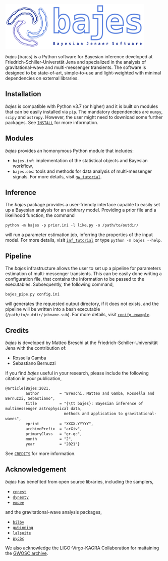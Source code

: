 <img src="docs/bajes.png" height=140>

*bajes* [baɪɛs] is a Python software for Bayesian inference developed at Friedrich-Schiller-Universtät Jena 
and specialized in the analysis of gravitational-wave and multi-messenger transients.
The software is designed to be state-of-art, simple-to-use and light-weighted 
with minimal dependencies on external libraries. 

## Installation

*bajes* is compatible with Python v3.7 (or higher)
and it is built on modules that can be easily installed via `pip`.
The mandatory dependencies are `numpy`, `scipy` and `astropy`.
However, the user might need to download some further packages.
See [`INSTALL`](INSTALL.md) for more information.

## Modules

*bajes* provides an homonymous Python module that includes:
* `bajes.inf`: implementation of the statistical objects and Bayesian workflow,
* `bajes.obs`: tools and methods for data analysis of multi-messenger signals.
For more details, visit [`gw_tutorial`](docs/gw_tutorial.ipynb).

## Inference

The *bajes* package  provides a user-friendly interface capable to easily set up a 
Bayesian analysis for an arbitrary model. Providing a prior file and a likelihood function, the command

    python -m bajes -p prior.ini -l like.py -o /path/to/outdir/
    
will run a parameter estimation job, inferring the properties of the input model.
For more details, visit [`inf_tutorial`](docs/inf_tutorial.ipynb) or type `python -m bajes --help`.

## Pipeline

The *bajes*  infrastructure allows the user to set up a pipeline for parameters 
estimation of multi-messenger transients. 
This can be easily done writing a configuration file,
that contains the information to be passed to the executables.
Subsequently,  the following command,

    bajes_pipe.py config.ini
    
will generates the requested output directory, if it does not exists, and 
the pipeline will be written into a bash executable (`/path/to/outdir/jobname.sub`). 
For more details, visit [`conifg_example`](docs/config_example.ini).

## Credits

*bajes* is developed by Matteo Breschi at the Friedrich-Schiller-Universität Jena with the contribution of:
* Rossella Gamba
* Sebastiano Bernuzzi

If you find *bajes* useful in your research, please include the following citation in your publication,

    @article{Bajes:2021,
             author         = "Breschi, Matteo and Gamba, Rossella and Bernuzzi, Sebastiano",
             title          = "{\tt bajes}: Bayesian inference of multimessenger astrophysical data, 
                              methods and application to gravitational-waves",
             eprint         = "XXXX.YYYYY",
             archivePrefix  = "arXiv",
             primaryClass   = "gr-qc",
             month          = "2",
             year           = "2021"}
    
See [`CREDITS`](CREDITS.md) for more information.

## Acknowledgement

*bajes* has benefited from open source libraries, including the samplers,
* [`cpnest`](https://johnveitch.github.io/cpnest/)
* [`dynesty`](https://dynesty.readthedocs.io/)
* [`emcee`](https://emcee.readthedocs.io/)

and the gravitational-wave analysis packages,
* [`bilby`](https://lscsoft.docs.ligo.org/bilby/)
* [`gwbinning`](https://bitbucket.org/dailiang8/gwbinning/)
* [`lalsuite`](https://lscsoft.docs.ligo.org/lalsuite/) 
* [`pycbc`](https://pycbc.org)

We also acknowledge the LIGO-Virgo-KAGRA Collaboration for maitaining the [GWOSC archive](https://www.gw-openscience.org).
